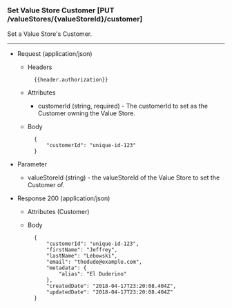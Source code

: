 ### Set Value Store Customer [PUT /valueStores/{valueStoreId}/customer]

Set a Value Store's Customer.

---

+ Request (application/json)
    + Headers
    
            {{header.authorization}}

    + Attributes
        + customerId (string, required) - The customerId to set as the Customer owning the Value Store.
        
    + Body
    
            {
                "customerId": "unique-id-123"
            }

+ Parameter
    + valueStoreId (string) - the valueStoreId of the Value Store to set the Customer of.

+ Response 200 (application/json)
    + Attributes (Customer)

    + Body

            {
                "customerId": "unique-id-123",
                "firstName": "Jeffrey",
                "lastName": "Lebowski",
                "email": "thedude@example.com",
                "metadata": {
                    "alias": "El Duderino"
                },
                "createdDate": "2018-04-17T23:20:08.404Z",
                "updatedDate": "2018-04-17T23:20:08.404Z"
            }
